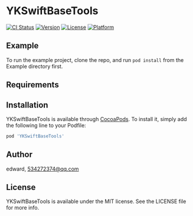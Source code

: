 # YKSwiftBaseTools

[![CI Status](https://img.shields.io/travis/edward/YKSwiftBaseTools.svg?style=flat)](https://travis-ci.org/edward/YKSwiftBaseTools)
[![Version](https://img.shields.io/cocoapods/v/YKSwiftBaseTools.svg?style=flat)](https://cocoapods.org/pods/YKSwiftBaseTools)
[![License](https://img.shields.io/cocoapods/l/YKSwiftBaseTools.svg?style=flat)](https://cocoapods.org/pods/YKSwiftBaseTools)
[![Platform](https://img.shields.io/cocoapods/p/YKSwiftBaseTools.svg?style=flat)](https://cocoapods.org/pods/YKSwiftBaseTools)

## Example

To run the example project, clone the repo, and run `pod install` from the Example directory first.

## Requirements

## Installation

YKSwiftBaseTools is available through [CocoaPods](https://cocoapods.org). To install
it, simply add the following line to your Podfile:

```ruby
pod 'YKSwiftBaseTools'
```

## Author

edward, 534272374@qq.com

## License

YKSwiftBaseTools is available under the MIT license. See the LICENSE file for more info.
